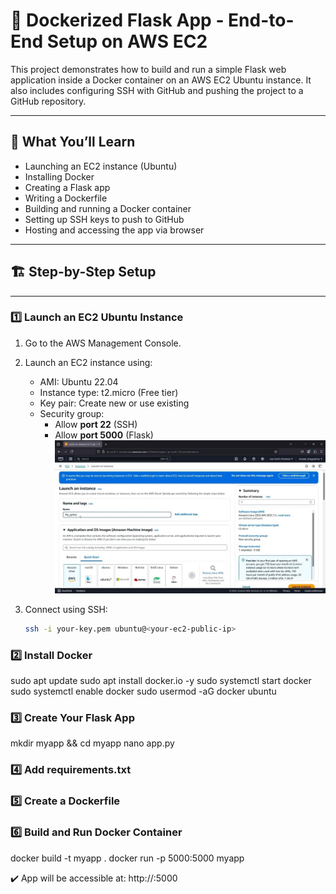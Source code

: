 # 🐳 Dockerized Flask App - End-to-End Setup on AWS EC2

This project demonstrates how to build and run a simple Flask web application inside a Docker container on an AWS EC2 Ubuntu instance.
It also includes configuring SSH with GitHub and pushing the project to a GitHub repository.

---

## 🚀 What You’ll Learn

- Launching an EC2 instance (Ubuntu)
- Installing Docker
- Creating a Flask app
- Writing a Dockerfile
- Building and running a Docker container
- Setting up SSH keys to push to GitHub
- Hosting and accessing the app via browser

---

## 🏗️ Step-by-Step Setup

---

### 1️⃣ Launch an EC2 Ubuntu Instance

1. Go to the AWS Management Console.
2. Launch an EC2 instance using:
   - AMI: Ubuntu 22.04
   - Instance type: t2.micro (Free tier)
   - Key pair: Create new or use existing
   - Security group:
     - Allow **port 22** (SSH)
     - Allow **port 5000** (Flask)
       ![App Screenshot](https://github.com/uniqueluck/docker-flask-app/blob/fe5db788c4f3282cc910c2590174a0b8065bf9b7/ec2_launch.jpg)

3. Connect using SSH:
   ```bash
   ssh -i your-key.pem ubuntu@<your-ec2-public-ip>

### 2️⃣ Install Docker

sudo apt update
sudo apt install docker.io -y
sudo systemctl start docker
sudo systemctl enable docker
sudo usermod -aG docker ubuntu

### 3️⃣ Create Your Flask App
mkdir myapp && cd myapp
nano app.py

### 4️⃣ Add requirements.txt

### 5️⃣ Create a Dockerfile

### 6️⃣ Build and Run Docker Container

docker build -t myapp .
docker run -p 5000:5000 myapp

✔️ App will be accessible at:
http://<your-ec2-public-ip>:5000


